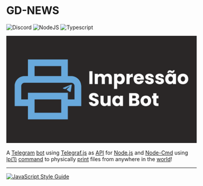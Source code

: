 # GD-NEWS

![Discord](https://dcbadge.vercel.app/api/shield/141957307591426050)
![NodeJS](https://img.shields.io/badge/node.js-6DA55F?style=for-the-badge&logo=node.js&logoColor=white)
![Typescript](https://img.shields.io/badge/TypeScript-007ACC?style=for-the-badge&logo=typescript&logoColor=white)

![Impressão Sua](https://raw.githubusercontent.com/JPSAUD501/ImpressaoSua/master/images/banner.png)

A [Telegram](https://telegram.org/) [bot](https://en.wikipedia.org/wiki/Internet_bot) using [Telegraf.js](https://github.com/telegraf/telegraf) as [API](https://en.wikipedia.org/wiki/API) for [Node.js](https://nodejs.org/en/about/) and [Node-Cmd](https://github.com/RIAEvangelist/node-cmd) using [lp(1)](http://www.cups.org/doc/man-lp.html) [command](https://en.wikipedia.org/wiki/Command_(computing)) to physically [print](https://en.wikipedia.org/wiki/Printing) files from anywhere in the [world](https://earth.google.com/)!

___

[![JavaScript Style Guide](https://cdn.rawgit.com/standard/standard/master/badge.svg)](https://github.com/standard/standard)
